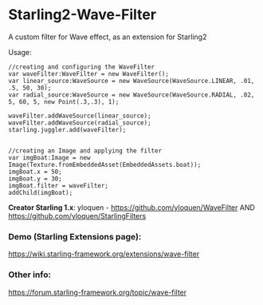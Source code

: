 # Starling2-Wave-Filter

A custom filter for Wave effect, as an extension for Starling2


Usage:

```as3
//creating and configuring the WaveFilter
var waveFilter:WaveFilter = new WaveFilter();
var linear_source:WaveSource = new WaveSource(WaveSource.LINEAR, .01, .5, 50, 30);
var radial_source:WaveSource = new WaveSource(WaveSource.RADIAL, .02, 5, 60, 5, new Point(.3,.3), 1);

waveFilter.addWaveSource(linear_source);
waveFilter.addWaveSource(radial_source);			
starling.juggler.add(waveFilter);


//creating an Image and applying the filter
var imgBoat:Image = new Image(Texture.fromEmbeddedAsset(EmbeddedAssets.boat));
imgBoat.x = 50;
imgBoat.y = 30;
imgBoat.filter = waveFilter;
addChild(imgBoat);
```

**Creator Starling 1.x**: yloquen - https://github.com/yloquen/WaveFilter AND https://github.com/yloquen/StarlingFilters

### Demo (Starling Extensions page):
https://wiki.starling-framework.org/extensions/wave-filter

### Other info:
https://forum.starling-framework.org/topic/wave-filter